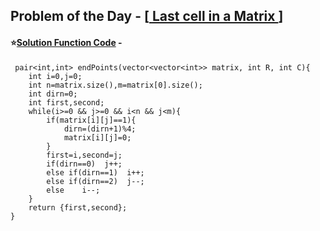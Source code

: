 ## Problem of the Day - [<a href="https://practice.geeksforgeeks.org/problems/2e068e2342b9c9f40cfda1ed8e8119542d748fd8/1"> Last cell in a Matrix </a>]

#### ⭐<ins>Solution Function Code</ins> -

     pair<int,int> endPoints(vector<vector<int>> matrix, int R, int C){
        int i=0,j=0;
        int n=matrix.size(),m=matrix[0].size();
        int dirn=0;
        int first,second;
        while(i>=0 && j>=0 && i<n && j<m){
            if(matrix[i][j]==1){
                dirn=(dirn+1)%4;
                matrix[i][j]=0;
            }
            first=i,second=j;
            if(dirn==0)  j++;
            else if(dirn==1)  i++;
            else if(dirn==2)  j--;
            else    i--;
        }
        return {first,second};
    }
